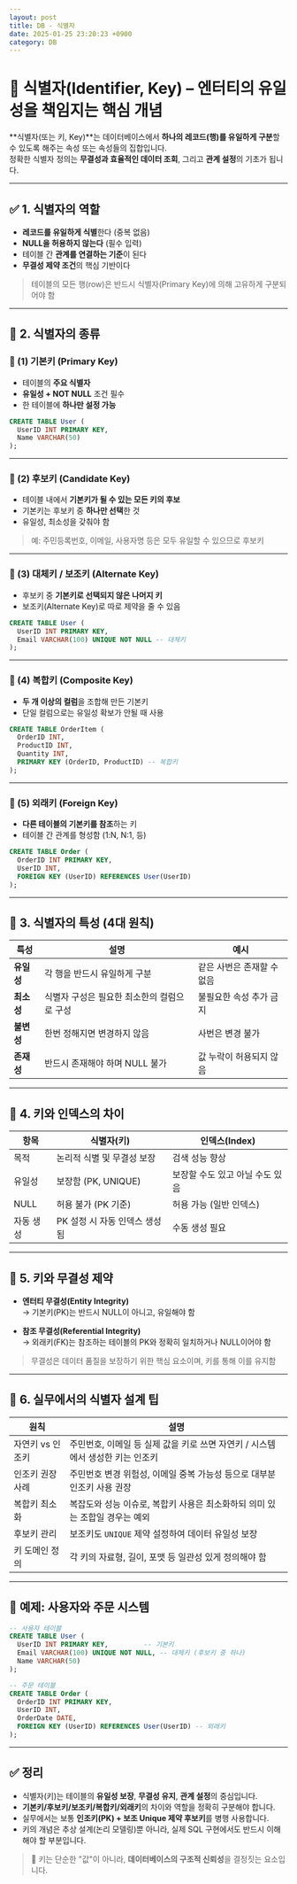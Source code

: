 ```yaml
---
layout: post
title: DB - 식별자
date: 2025-01-25 23:20:23 +0900
category: DB
---
```

# 🔑 식별자(Identifier, Key) – 엔터티의 유일성을 책임지는 핵심 개념

**식별자(또는 키, Key)**는 데이터베이스에서 **하나의 레코드(행)를 유일하게 구분**할 수 있도록 해주는 속성 또는 속성들의 집합입니다.  
정확한 식별자 정의는 **무결성과 효율적인 데이터 조회**, 그리고 **관계 설정**의 기초가 됩니다.

---

## ✅ 1. 식별자의 역할

- **레코드를 유일하게 식별**한다 (중복 없음)
- **NULL을 허용하지 않는다** (필수 입력)
- 테이블 간 **관계를 연결하는 기준**이 된다
- **무결성 제약 조건**의 핵심 기반이다

> 테이블의 모든 행(row)은 반드시 식별자(Primary Key)에 의해 고유하게 구분되어야 함

---

## 🧱 2. 식별자의 종류

### 📌 (1) 기본키 (Primary Key)
- 테이블의 **주요 식별자**
- **유일성 + NOT NULL** 조건 필수
- 한 테이블에 **하나만 설정 가능**
  
```sql
CREATE TABLE User (
  UserID INT PRIMARY KEY,
  Name VARCHAR(50)
);
```

---

### 📌 (2) 후보키 (Candidate Key)
- 테이블 내에서 **기본키가 될 수 있는 모든 키의 후보**
- 기본키는 후보키 중 **하나만 선택**한 것
- 유일성, 최소성을 갖춰야 함

> 예: 주민등록번호, 이메일, 사용자명 등은 모두 유일할 수 있으므로 후보키

---

### 📌 (3) 대체키 / 보조키 (Alternate Key)
- 후보키 중 **기본키로 선택되지 않은 나머지 키**
- 보조키(Alternate Key)로 따로 제약을 줄 수 있음

```sql
CREATE TABLE User (
  UserID INT PRIMARY KEY,
  Email VARCHAR(100) UNIQUE NOT NULL -- 대체키
);
```

---

### 📌 (4) 복합키 (Composite Key)
- **두 개 이상의 컬럼**을 조합해 만든 기본키
- 단일 컬럼으로는 유일성 확보가 안될 때 사용

```sql
CREATE TABLE OrderItem (
  OrderID INT,
  ProductID INT,
  Quantity INT,
  PRIMARY KEY (OrderID, ProductID) -- 복합키
);
```

---

### 📌 (5) 외래키 (Foreign Key)
- **다른 테이블의 기본키를 참조**하는 키
- 테이블 간 관계를 형성함 (1:N, N:1, 등)

```sql
CREATE TABLE Order (
  OrderID INT PRIMARY KEY,
  UserID INT,
  FOREIGN KEY (UserID) REFERENCES User(UserID)
);
```

---

## 🧭 3. 식별자의 특성 (4대 원칙)

| 특성 | 설명 | 예시 |
|------|------|------|
| **유일성** | 각 행을 반드시 유일하게 구분 | 같은 사번은 존재할 수 없음 |
| **최소성** | 식별자 구성은 필요한 최소한의 컬럼으로 구성 | 불필요한 속성 추가 금지 |
| **불변성** | 한번 정해지면 변경하지 않음 | 사번은 변경 불가 |
| **존재성** | 반드시 존재해야 하며 NULL 불가 | 값 누락이 허용되지 않음 |

---

## 📂 4. 키와 인덱스의 차이

| 항목 | 식별자(키) | 인덱스(Index) |
|------|------------|----------------|
| 목적 | 논리적 식별 및 무결성 보장 | 검색 성능 향상 |
| 유일성 | 보장함 (PK, UNIQUE) | 보장할 수도 있고 아닐 수도 있음 |
| NULL | 허용 불가 (PK 기준) | 허용 가능 (일반 인덱스) |
| 자동 생성 | PK 설정 시 자동 인덱스 생성됨 | 수동 생성 필요 |

---

## 🎯 5. 키와 무결성 제약

- **엔터티 무결성(Entity Integrity)**  
  → 기본키(PK)는 반드시 NULL이 아니고, 유일해야 함

- **참조 무결성(Referential Integrity)**  
  → 외래키(FK)는 참조하는 테이블의 PK와 정확히 일치하거나 NULL이어야 함

> 무결성은 데이터 품질을 보장하기 위한 핵심 요소이며, 키를 통해 이를 유지함

---

## 🧾 6. 실무에서의 식별자 설계 팁

| 원칙 | 설명 |
|------|------|
| 자연키 vs 인조키 | 주민번호, 이메일 등 실제 값을 키로 쓰면 자연키 / 시스템에서 생성한 키는 인조키 |
| 인조키 권장 사례 | 주민번호 변경 위험성, 이메일 중복 가능성 등으로 대부분 인조키 사용 권장 |
| 복합키 최소화 | 복잡도와 성능 이슈로, 복합키 사용은 최소화하되 의미 있는 조합일 경우는 예외 |
| 후보키 관리 | 보조키도 `UNIQUE` 제약 설정하여 데이터 유일성 보장 |
| 키 도메인 정의 | 각 키의 자료형, 길이, 포맷 등 일관성 있게 정의해야 함 |

---

## 📌 예제: 사용자와 주문 시스템

```sql
-- 사용자 테이블
CREATE TABLE User (
  UserID INT PRIMARY KEY,         -- 기본키
  Email VARCHAR(100) UNIQUE NOT NULL, -- 대체키 (후보키 중 하나)
  Name VARCHAR(50)
);

-- 주문 테이블
CREATE TABLE Order (
  OrderID INT PRIMARY KEY,
  UserID INT,
  OrderDate DATE,
  FOREIGN KEY (UserID) REFERENCES User(UserID) -- 외래키
);
```

---

## ✅ 정리

- 식별자(키)는 테이블의 **유일성 보장**, **무결성 유지**, **관계 설정**의 중심입니다.
- **기본키/후보키/보조키/복합키/외래키**의 차이와 역할을 정확히 구분해야 합니다.
- 실무에서는 보통 **인조키(PK) + 보조 Unique 제약 후보키**를 병행 사용합니다.
- 키의 개념은 추상 설계(논리 모델링)뿐 아니라, 실제 SQL 구현에서도 반드시 이해해야 할 부분입니다.

> 📌 키는 단순한 "값"이 아니라, **데이터베이스의 구조적 신뢰성**을 결정짓는 요소입니다.